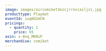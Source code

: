 ```yaml
---
image: images/aircomiket3ezcjrrnviailjzi.jpg
producttype: Playmat
eventId: iuq6O2mCN
pricings:
  - quantity: 1
    price: 65
asin: s-8nq_MKNiP
merchandise: comiket
---
```

